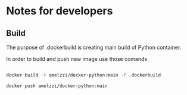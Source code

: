 # Notes for developers 

## Build

The purpose of .dockerbuild is creating main build of Python container.

In order to build and push new image use those comands

```bash

docker build -t amelzzi/docker-python:main -f .dockerbuild

docker push amelzzi/docker-python:main

```